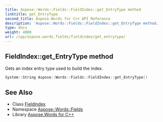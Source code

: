 ```yaml
---
title: Aspose::Words::Fields::FieldIndex::get_EntryType method
linktitle: get_EntryType
second_title: Aspose.Words for C++ API Reference
description: 'Aspose::Words::Fields::FieldIndex::get_EntryType method. Gets an index entry type used to build the index in C++.'
type: docs
weight: 4000
url: /cpp/aspose.words.fields/fieldindex/get_entrytype/
---
```

## FieldIndex::get_EntryType method


Gets an index entry type used to build the index.

```cpp
System::String Aspose::Words::Fields::FieldIndex::get_EntryType()
```

## See Also

* Class [FieldIndex](../)
* Namespace [Aspose::Words::Fields](../../)
* Library [Aspose.Words for C++](../../../)
